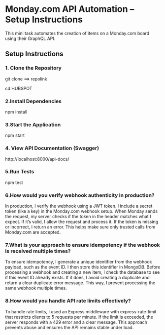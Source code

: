 #  Monday.com API Automation – Setup Instructions

This mini task automates the creation of items on a Monday.com board using their GraphQL API.

##  Setup Instructions

### 1. Clone the Repository

git clone ==> repolink

cd HUBSPOT

### 2.Install Dependencies

npm install

### 3.Start the Application

npm start

### 4. View API Documentation (Swagger)

http://localhost:8000/api-docs/

### 5.Run Tests

npm test

### 6.How would you verify webhook authenticity in production?

In production, I verify the webhook using a JWT token. I include a secret token (like a key) in the Monday.com webhook setup. When Monday sends the request, my server checks if the token in the header matches what I expect. If it’s valid, I allow the request and process it. If the token is missing or incorrect, I return an error. This helps make sure only trusted calls from Monday.com are accepted.

### 7.What is your approach to ensure idempotency if the webhook is received multiple times?

To ensure idempotency, I generate a unique identifier from the webhook payload, such as the event ID. I then store this identifier in MongoDB. Before processing a webhook and creating a new item, I check the database to see if this event ID already exists. If it does, I avoid creating a duplicate and return a clear duplicate error message. This way, I prevent processing the same webhook multiple times.

### 8.How would you handle API rate limits effectively?

To handle rate limits, I used an Express middleware with express-rate-limit that restricts clients to 5 requests per minute. If the limit is exceeded, the server responds with a 429 error and a clear message. This approach prevents abuse and ensures the API remains stable under load.
